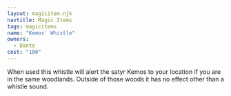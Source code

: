 ```yaml
---
layout: magicitem.njk
navtitle: Magic Items
tags: magicitems
name: "Kemos' Whistle"
owners:
  - Dante
cost: "100"
---
```


When used this whistle will alert the satyr Kemos to your location if you are in the same woodlands. Outside of those woods it has no effect other than a whistle sound.
